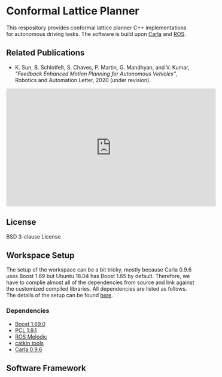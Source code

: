 # Conformal Lattice Planner

This respository provides conformal lattice planner C++ implementations for autonomous driving tasks. The software is build upon [Carla](http://carla.org/) and [ROS](https://www.ros.org/).

## Related Publications

* K. Sun, B. Schlotfelt, S. Chaves, P. Martin, G. Mandhyan, and V. Kumar, _"Feedback Enhanced Motion Planning for Autonomous Vehicles"_, Robotics and Automation Letter, 2020 (under revision).

<iframe width="560" height="315" src="https://www.youtube.com/embed/TxMY1dvHFog" frameborder="0" allow="accelerometer; autoplay; encrypted-media; gyroscope; picture-in-picture" allowfullscreen></iframe>

## License

BSD 3-clause License

## Workspace Setup

The setup of the workspace can be a bit tricky, mostly because Carla 0.9.6 uses Boost 1.69 but Ubuntu 18.04 has Boost 1.65 by default. Therefore, we have to complie almost all of the dependencies from source and link against the customized compiled libraries. All dependencies are listed as follows. The details of the setup can be found [here](scripts/workspace_setup.md).

### Dependencies
* [Boost 1.69.0](https://www.boost.org/doc/libs/1_69_0/)
* [PCL 1.9.1](https://github.com/PointCloudLibrary/pcl/releases/tag/pcl-1.9.1)
* [ROS Melodic](http://wiki.ros.org/melodic)
* [catkin tools](https://catkin-tools.readthedocs.io/en/latest/)
* [Carla 0.9.6](https://carla.org/2019/07/12/release-0.9.6/)

## Software Framework

